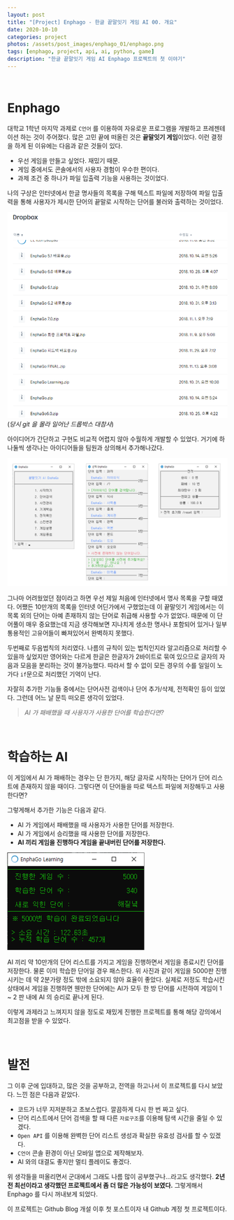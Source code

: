 ```yaml
---
layout: post
title: "[Project] Enphago - 한글 끝말잇기 게임 AI 00. 개요"
date: 2020-10-10
categories: project
photos: /assets/post_images/enphago_01/enphago.png
tags: [enphago, project, api, ai, python, game]
description: "한글 끝말잇기 게임 AI Enphago 프로젝트의 첫 이야기"
---
```


<br>

Enphago
===


대학교 1학년 마지막 과제로 `C언어` 를 이용하여 자유로운 프로그램을 개발하고 프레젠테이션 하는 것이 주어졌다. 많은 고민 끝에 떠올린 것은 **끝말잇기 게임**이었다. 이런 결정을 하게 된 이유에는 다음과 같은 것들이 있다.

- 우선 게임을 만들고 싶었다. 재밌기 때문.
- 게임 중에서도 콘솔에서의 사용자 경험이 우수한 편이다.
- 과제 조건 중 하나가 파일 입출력 기능을 사용하는 것이었다.

나의 구상은 인터넷에서 한글 명사들의 목록을 구해 텍스트 파일에 저장하여 파일 입출력을 통해 사용자가 제시한 단어의 끝말로 시작하는 단어를 불러와 출력하는 것이었다.

![1](/assets/post_images/enphago_01/1.png)
(*당시 git 을 몰라 일어난 드롭박스 대참사*)

아이디어가 간단하고 구현도 비교적 어렵지 않아 수월하게 개발할 수 있었다. 거기에 하나둘씩 생각나는 아이디어들을 팀원과 상의해서 추가해나갔다.

![2](/assets/post_images/enphago_01/2.png)

그나마 어려웠었던 점이라고 하면 우선 제일 처음에 인터넷에서 명사 목록을 구할 때였다. 어쨌든 10만개의 목록을 인터넷 어딘가에서 구했었는데 이 끝말잇기 게임에서는 이 목록 외의 단어는 아예 존재하지 않는 단어로 취급해 사용할 수가 없었다. 때문에 이 단어풀이 매우 중요했는데 지금 생각해보면 지나치게 생소한 명사나 포함되어 있거나 일부 통용적인 고유어들이 빠져있어서 완벽하지 못했다.

두번째로 두음법칙의 처리였다. 나름의 규칙이 있는 법칙인지라 알고리즘으로 처리할 수 있을까 싶었지만 영어와는 다르게 한글은 한글자가 2바이트로 묶여 있으므로 글자의 자음과 모음을 분리하는 것이 불가능했다. 따라서 할 수 없이 모든 경우의 수를 일일이 노가다 `if`문으로 처리했던 기억이 난다.

 자잘히 추가한 기능들 중에서는 단어사전 검색이나 단어 추가/삭제, 전적확인 등이 있었다. 그런데 어느 날 문득 떠오른 생각이 있었다.

 > *AI 가 패배했을 때 사용자가 사용한 단어를 학습한다면?*

<br>

학습하는 AI
===

 이 게임에서 AI 가 패배하는 경우는 단 한가지, 해당 글자로 시작하는 단어가 단어 리스트에 존재하지 않을 때이다. 그렇다면 이 단어들을 따로 텍스트 파일에 저장해두고 사용한다면?

 그렇게해서 추가한 기능은 다음과 같다.

 - AI 가 게임에서 패배했을 때 사용자가 사용한 단어를 저장한다.
 - AI 가 게임에서 승리했을 때 사용한 단어를 저장한다.
 - **AI 끼리 게임을 진행하다 게임을 끝내버린 단어를 저장한다.**

![3](/assets/post_images/enphago_01/3.png)

AI 끼리 약 10만개의 단어 리스트를 가지고 게임을 진행하면서 게임을 종료시킨 단어를 저장한다. 물론 이미 학습한 단어일 경우 패스한다. 위 사진과 같이 게임을 5000판 진행시키는 데 약 2분가량 정도 밖에 소요되지 않아 효율이 좋았다. 실제로 저정도 학습시킨 상태에서 게임을 진행하면 웬만한 단어에는 AI가 모두 한 방 단어를 시전하여 게임이 1 ~ 2 판 내에 AI 의 승리로 끝나게 된다.

이렇게 과제라고 느껴지지 않을 정도로 재밌게 진행한 프로젝트를 통해 해당 강의에서 최고점을 받을 수 있었다.

<br>

발전
===


그 이후 군에 입대하고, 많은 것을 공부하고, 전역을 하고나서 이 프로젝트를 다시 보았다. 느낀 점은 다음과 같았다.

- 코드가 너무 지저분하고 초보스럽다. 깔끔하게 다시 한 번 짜고 싶다.
- 단어 리스트에서 단어 검색을 할 때 다른 `자료구조`를 이용해 탐색 시간을 줄일 수 있겠다.
- `Open API` 를 이용해 완벽한 단어 리스트 생성과 확실한 유효성 검사를 할 수 있겠다.
- `C언어` 콘솔 환경이 아닌 모바일 앱으로 제작해보자.
- AI 와의 대결도 좋지만 멀티 플레이도 좋겠다.

위 생각들을 떠올리면서 군대에서 그래도 나름 많이 공부했구나...라고도 생각했다. **2년 전 최선이라고 생각했던 프로젝트에서 좀 더 많은 가능성이 보였다.** 그렇게해서 Enphago 를 다시 꺼내보게 되었다.

이 프로젝트는 Github Blog 개설 이후 첫 포스트이자 내 Github 계정 첫 프로젝트이다.